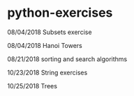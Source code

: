 # python-exercises

08/04/2018 Subsets exercise

08/04/2018 Hanoi Towers

08/21/2018 sorting and search algorithms

10/23/2018 String exercises

10/25/2018 Trees
